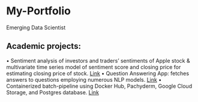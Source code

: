 # My-Portfolio
Emerging Data Scientist

## Academic projects:
• Sentiment analysis of investors and traders’ sentiments of Apple stock & multivariate time series model of sentiment score and closing price for estimating closing price of stock. [Link](https://github.com/Diksha-cmd/Predicting_Stock_Price_Using_Sentiment)
• Question Answering App: fetches answers to questions employing numerous NLP models. [Link](https://github.com/Diksha-cmd/Question-Answering_App)
• Containerized batch-pipeline using Docker Hub, Pachyderm, Google Cloud Storage, and Postgres database. [Link](https://github.com/Diksha-cmd/Containerized-batch-pipeline-using-DockerHub-Pachyderm-Google-Cloud-Storage-Postgres-Cloud-Database)
